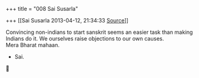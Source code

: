 +++
title = "008 Sai Susarla"

+++
[[Sai Susarla	2013-04-12, 21:34:33 [Source](https://groups.google.com/g/samskrita/c/6tEt2KuTCEQ)]]



Convincing non-indians to start sanskrit seems an easier task than making Indians do it. We ourselves raise objections to our own causes.  
Mera Bharat mahaan.  
- Sai.



